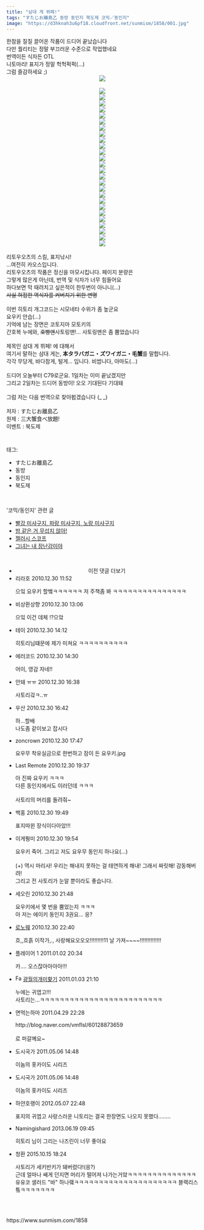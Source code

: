 ```yaml
---
title: "삼대 게 뷔페!"
tags: "すたじお離島乙 동방 동인지 북도제 코믹／동인지"
image: "https://d3hknah3u6pf18.cloudfront.net/sunmism/1858/001.jpg"
---
```

<div class="article">
<div class="jb-article">한참을 질질 끌어온 작품이 드디어 끝났습니다<br/>
다만 퀄리티는 정말 부끄러운 수준으로 작업했네요<br/>
번역이든 식자든 OTL<br/>
니토마리! 표지가 정말 헉헉퍽퍽(...)<br/>
그럼 즐감하세요 ;)<br/>
<div class="imageblock center" style="text-align: center; clear: both;"><img src="{{ site.imgserver4 }}/sunmism/1858/001.jpg"/></div><br/>
<div class="imageblock center" style="text-align: center; clear: both;"><img src="{{ site.imgserver4 }}/sunmism/1858/002.jpg"/></div><div class="imageblock center" style="text-align: center; clear: both;"><img src="{{ site.imgserver4 }}/sunmism/1858/003.jpg"/></div><div class="imageblock center" style="text-align: center; clear: both;"><img src="{{ site.imgserver4 }}/sunmism/1858/004.jpg"/></div><div class="imageblock center" style="text-align: center; clear: both;"><img src="{{ site.imgserver4 }}/sunmism/1858/005.jpg"/></div><div class="imageblock center" style="text-align: center; clear: both;"><img src="{{ site.imgserver4 }}/sunmism/1858/006.jpg"/></div><div class="imageblock center" style="text-align: center; clear: both;"><img src="{{ site.imgserver4 }}/sunmism/1858/007.jpg"/></div><div class="imageblock center" style="text-align: center; clear: both;"><img src="{{ site.imgserver4 }}/sunmism/1858/008.jpg"/></div><div class="imageblock center" style="text-align: center; clear: both;"><img src="{{ site.imgserver4 }}/sunmism/1858/009.jpg"/></div><div class="imageblock center" style="text-align: center; clear: both;"><img src="{{ site.imgserver4 }}/sunmism/1858/010.jpg"/></div><div class="imageblock center" style="text-align: center; clear: both;"><img src="{{ site.imgserver4 }}/sunmism/1858/011.jpg"/></div><div class="imageblock center" style="text-align: center; clear: both;"><img src="{{ site.imgserver4 }}/sunmism/1858/012.jpg"/></div><div class="imageblock center" style="text-align: center; clear: both;"><img src="{{ site.imgserver4 }}/sunmism/1858/013.jpg"/></div><div class="imageblock center" style="text-align: center; clear: both;"><img src="{{ site.imgserver4 }}/sunmism/1858/014.jpg"/></div><div class="imageblock center" style="text-align: center; clear: both;"><img src="{{ site.imgserver4 }}/sunmism/1858/015.jpg"/></div><div class="imageblock center" style="text-align: center; clear: both;"><img src="{{ site.imgserver4 }}/sunmism/1858/016.jpg"/></div><div class="imageblock center" style="text-align: center; clear: both;"><img src="{{ site.imgserver4 }}/sunmism/1858/017.jpg"/></div><div class="imageblock center" style="text-align: center; clear: both;"><img src="{{ site.imgserver4 }}/sunmism/1858/018.jpg"/></div><div class="imageblock center" style="text-align: center; clear: both;"><img src="{{ site.imgserver4 }}/sunmism/1858/019.jpg"/></div><div class="imageblock center" style="text-align: center; clear: both;"><img src="{{ site.imgserver4 }}/sunmism/1858/020.jpg"/></div><div class="imageblock center" style="text-align: center; clear: both;"><img src="{{ site.imgserver4 }}/sunmism/1858/021.jpg"/></div><div class="imageblock center" style="text-align: center; clear: both;"><img src="{{ site.imgserver4 }}/sunmism/1858/022.jpg"/></div><div class="imageblock center" style="text-align: center; clear: both;"><img src="{{ site.imgserver4 }}/sunmism/1858/023.jpg"/></div><div class="imageblock center" style="text-align: center; clear: both;"><img src="{{ site.imgserver4 }}/sunmism/1858/024.jpg"/></div><div class="imageblock center" style="text-align: center; clear: both;"><img src="{{ site.imgserver4 }}/sunmism/1858/025.jpg"/></div><div class="imageblock center" style="text-align: center; clear: both;"><img src="{{ site.imgserver4 }}/sunmism/1858/026.jpg"/></div><div class="imageblock center" style="text-align: center; clear: both;"><img src="{{ site.imgserver4 }}/sunmism/1858/027.jpg"/></div><br/>
리토우오츠의 스킬, 표지낚시!<br/>
...여전히 카오스입니다.<br/>
리토우오츠의 작품은 정신을 마모시킵니다. 페이지 분량은<br/>
그렇게 많은게 아닌데, 번역 및 식자가 너무 힘들어요<br/>
<span style="text-decoration: line-through;"></span>하다보면 막 때려치고 싶은적이 한두번이 아니니(...)<br/>
<span style="text-decoration: line-through;">사실 허접한 역식자를 커버치기 위한 변명<br/>
<br/></span>
이번 히토리 개그코드는 시모네타 수위가 좀 높군요<br/>
요우키 안습(...)<br/>
기억에 남는 장면은 코토지마 모토키의<br/>
간호복 누에와, <span style="text-decoration: line-through;">호빵맨</span>사토링맨!... 사토링맨은 좀 뿜었습니다<br/>
<br/>제목인 삼대 게 뷔페! 에 대해서<br/>
여기서 말하는 삼대 게는,<span style="font-weight: bold;"> 本タラバガニ・ズワイガニ・毛蟹</span>를 말합니다.<br/>
각각 무당게, 바다참게, 털게... 입니다. 비쌉니다, 아마도(...)<br/>
<br/>
드디어 오늘부터 C79로군요. 1일차는 이미 끝났겠지만<br/>
그리고 2일차는 드디어 동방이! 오오 기대된다 기대돼<br/>
<br/>
그럼 저는 다음 번역으로 찾아뵙겠습니다 (_ _)<br/>
<br/>
저자 : すたじお離島乙<br/>
원제 : 三大蟹食べ放題!<br/>
이벤트 : 북도제<br/><div style="text-align:center;margin:10px 0 10px 0;clear:both"><div style="display:inline;text-align:center;">
</div><div style="display:inline;text-align:center;">
</div></div></div></div><br/>
<div class="tagTrail">
<p>태그: </p>
<ul>
<li>すたじお離島乙</li>
<li>동방</li>
<li>동인지</li>
<li>북도제</li>
</ul>
</div><br/>
<div class="another">
<p>'코믹/동인지' 관련 글</p>
<ul>
<li><a href="/sunmism_1868">빨강 미샤구지, 파랑 미샤구지, 노랑 미샤구지</a></li>
<li><a href="/sunmism_1861">밤 같은 거 무섭지 않아!</a></li>
<li><a href="/sunmism_1857">젤러시 스코프</a></li>
<li><a href="/sunmism_1854">그녀는 내 장난감이야</a></li>
</ul>
</div><br/>
<div class="jb-discuss-list jb-discuss-list-comment">
<ul class="jb-discuss-list-level-1">
<li class="tt_more_preview_comments_wrap" id="ttMorePreviousCommentsFor1858" onclick="getEntryCommentsByPaging(1858); return false;" style="text-align:center;cursor:pointer"><span class="tt_more_preview_comments_text">이전 댓글 더보기</span><input id="ttMorePreviousCommentsFirstWrittenFor1858" type="hidden" value="1293677527"/><input id="ttMorePreviousCommentsFirstIdFor1858" type="hidden" value="5336075"/></li>
<li class="rp_general" id="comment5336075">
<div class="jb-discuss jb-discuss-comment">
<div class="jb-discuss-information jb-discuss-information-comment">
<span class="jb-discuss-information-name">리라호</span>
<span class="jb-discuss-information-date">2010.12.30 11:52 </span>
</div>
<p class="jb-discuss-content jb-discuss-content-comment">으잌 요우키 할뱈ㅋㅋㅋㅋㅋㅋ 저 주책좀 봐 ㅋㅋㅋㅋㅋㅋㅋㅋㅋㅋㅋㅋㅋㅋㅋ</p>
</div>
</li>
<li class="rp_general" id="comment5336361">
<div class="jb-discuss jb-discuss-comment">
<div class="jb-discuss-information jb-discuss-information-comment">
<span class="jb-discuss-information-name">비상환상향</span>
<span class="jb-discuss-information-date">2010.12.30 13:06 </span>
</div>
<p class="jb-discuss-content jb-discuss-content-comment">으잌 이건 데체 !?으앜</p>
</div>
</li>
<li class="rp_general" id="comment5336630">
<div class="jb-discuss jb-discuss-comment">
<div class="jb-discuss-information jb-discuss-information-comment">
<span class="jb-discuss-information-name">테이</span>
<span class="jb-discuss-information-date">2010.12.30 14:12 </span>
</div>
<p class="jb-discuss-content jb-discuss-content-comment">히토리님떄문에 제가 미쳐요 ㅋㅋㅋㅋㅋㅋㅋㅋㅋㅋ</p>
</div>
</li>
<li class="rp_general" id="comment5336689">
<div class="jb-discuss jb-discuss-comment">
<div class="jb-discuss-information jb-discuss-information-comment">
<span class="jb-discuss-information-name">에러코드</span>
<span class="jb-discuss-information-date">2010.12.30 14:30 </span>
</div>
<p class="jb-discuss-content jb-discuss-content-comment">어이, 영감 자네!!</p>
</div>
</li>
<li class="rp_general" id="comment5337121">
<div class="jb-discuss jb-discuss-comment">
<div class="jb-discuss-information jb-discuss-information-comment">
<span class="jb-discuss-information-name">안돼 ㅠㅠ</span>
<span class="jb-discuss-information-date">2010.12.30 16:38 </span>
</div>
<p class="jb-discuss-content jb-discuss-content-comment">사토리갘ㅋ..ㅠ</p>
</div>
</li>
<li class="rp_general" id="comment5337136">
<div class="jb-discuss jb-discuss-comment">
<div class="jb-discuss-information jb-discuss-information-comment">
<span class="jb-discuss-information-name">우산</span>
<span class="jb-discuss-information-date">2010.12.30 16:42 </span>
</div>
<p class="jb-discuss-content jb-discuss-content-comment">하...할배<br/>
나도좀 같이보고 잡시다</p>
</div>
</li>
<li class="rp_general" id="comment5337363">
<div class="jb-discuss jb-discuss-comment">
<div class="jb-discuss-information jb-discuss-information-comment">
<span class="jb-discuss-information-name">zoncrown</span>
<span class="jb-discuss-information-date">2010.12.30 17:47 </span>
</div>
<p class="jb-discuss-content jb-discuss-content-comment">요우무 착유실금으로 한번하고 잠이 든 요우키.jpg</p>
</div>
</li>
<li class="rp_general" id="comment5337689">
<div class="jb-discuss jb-discuss-comment">
<div class="jb-discuss-information jb-discuss-information-comment">
<span class="jb-discuss-information-name">Last Remote</span>
<span class="jb-discuss-information-date">2010.12.30 19:37 </span>
</div>
<p class="jb-discuss-content jb-discuss-content-comment">아 진짜 요우키 ㅋㅋㅋ<br/>
다른 동인지에서도 이러던데 ㅋㅋㅋ<br/>
<br/>
사토리의 머리를 돌려줘~</p>
</div>
</li>
<li class="rp_general" id="comment5337728">
<div class="jb-discuss jb-discuss-comment">
<div class="jb-discuss-information jb-discuss-information-comment">
<span class="jb-discuss-information-name">백홍</span>
<span class="jb-discuss-information-date">2010.12.30 19:49 </span>
</div>
<p class="jb-discuss-content jb-discuss-content-comment">표지따윈 장식이다아았!!!</p>
</div>
</li>
<li class="rp_general" id="comment5337740">
<div class="jb-discuss jb-discuss-comment">
<div class="jb-discuss-information jb-discuss-information-comment">
<span class="jb-discuss-information-name">이게뭥미</span>
<span class="jb-discuss-information-date">2010.12.30 19:54 </span>
</div>
<p class="jb-discuss-content jb-discuss-content-comment">요우키 죽어. 그리고 저도 요우무 동인지 하나요(...)<br/>
<br/>
(+) 역시 마리사! 우리는 해내지 못하는 걸 태연하게 해내! 그래서 짜릿해! 감동해버려!<br/>
      그리고 전 사토리가 눈알 뿐이라도 좋습니다.</p>
</div>
</li>
<li class="rp_general" id="comment5338107">
<div class="jb-discuss jb-discuss-comment">
<div class="jb-discuss-information jb-discuss-information-comment">
<span class="jb-discuss-information-name">세오린</span>
<span class="jb-discuss-information-date">2010.12.30 21:48 </span>
</div>
<p class="jb-discuss-content jb-discuss-content-comment">요우키에서 몇 번을 뿜었는지 ㅋㅋㅋ <br/>
아 저는 에이키 동인지 3권요... 응?</p>
</div>
</li>
<li class="rp_general" id="comment5338295">
<div class="jb-discuss jb-discuss-comment">
<div class="jb-discuss-information jb-discuss-information-comment">
<span class="jb-discuss-information-name"> <a href="http://ㅇㅋㅇ" onclick="return openLinkInNewWindow(this)">로노웨</a></span>
<span class="jb-discuss-information-date">2010.12.30 22:40 </span>
</div>
<p class="jb-discuss-content jb-discuss-content-comment">흐,,흐흙 이작가,., 사랑해요오오오!!!!!!!!!11 날 가져~~~~!!!!!!!!!!!!!!</p>
</div>
</li>
<li class="rp_general" id="comment5351129">
<div class="jb-discuss jb-discuss-comment">
<div class="jb-discuss-information jb-discuss-information-comment">
<span class="jb-discuss-information-name">플레이어 1</span>
<span class="jb-discuss-information-date">2011.01.02 20:34 </span>
</div>
<p class="jb-discuss-content jb-discuss-content-comment">카.... 오스잖아아아아!!!</p>
</div>
</li>
<li class="rp_general" id="comment5365177">
<div class="jb-discuss jb-discuss-comment">
<div class="jb-discuss-information jb-discuss-information-comment">
<span class="jb-discuss-information-name"><img alt="Favicon of http://chally0414@naver.com" height="16" onerror="this.onerror=null;this.parentNode.removeChild(this)" src="http://naver.com/favicon.ico" width="16"/> <a href="http://chally0414@naver.com" onclick="return openLinkInNewWindow(this)">광월의개미핥기</a></span>
<span class="jb-discuss-information-date">2011.01.03 21:10 </span>
</div>
<p class="jb-discuss-content jb-discuss-content-comment">누에는 귀엽고!!!<br/>
사토리는...ㅋㅋㅋㅋㅋㅋㅋㅋㅋㅋㅋㅋㅋㅋㅋㅋㅋㅋㅋㅋㅋㅋㅋㅋㅋ</p>
</div>
</li>
<li class="rp_general" id="comment6090876">
<div class="jb-discuss jb-discuss-comment">
<div class="jb-discuss-information jb-discuss-information-comment">
<span class="jb-discuss-information-name">면먹는하마</span>
<span class="jb-discuss-information-date">2011.04.29 22:28 </span>
</div>
<p class="jb-discuss-content jb-discuss-content-comment">http://blog.naver.com/vmflsl/60128873659<br/>
<br/>
로 퍼갈꼐요~</p>
</div>
</li>
<li class="rp_general" id="comment9463027">
<div class="jb-discuss jb-discuss-comment">
<div class="jb-discuss-information jb-discuss-information-comment">
<span class="jb-discuss-information-name">도시국가</span>
<span class="jb-discuss-information-date">2011.05.06 14:48 </span>
</div>
<p class="jb-discuss-content jb-discuss-content-comment">이놈의 홋카이도 시리즈</p>
</div>
</li>
<li class="rp_general" id="comment9463028">
<div class="jb-discuss jb-discuss-comment">
<div class="jb-discuss-information jb-discuss-information-comment">
<span class="jb-discuss-information-name">도시국가</span>
<span class="jb-discuss-information-date">2011.05.06 14:48 </span>
</div>
<p class="jb-discuss-content jb-discuss-content-comment">이놈의 홋카이도 시리즈</p>
</div>
</li>
<li class="rp_general" id="comment10945362">
<div class="jb-discuss jb-discuss-comment">
<div class="jb-discuss-information jb-discuss-information-comment">
<span class="jb-discuss-information-name">하얀호랭이</span>
<span class="jb-discuss-information-date">2012.05.07 22:48 </span>
</div>
<p class="jb-discuss-content jb-discuss-content-comment">표지의 귀엽고 사랑스러운 니토리는 결국 한장면도 나오지 못했다........</p>
</div>
</li>
<li class="rp_general" id="comment12846340">
<div class="jb-discuss jb-discuss-comment">
<div class="jb-discuss-information jb-discuss-information-comment">
<span class="jb-discuss-information-name">Namingishard</span>
<span class="jb-discuss-information-date">2013.06.19 09:45 </span>
</div>
<p class="jb-discuss-content jb-discuss-content-comment">히토리 님이 그리는 나즈린이 너무 좋아요</p>
</div>
</li>
<li class="rp_general" id="comment13684040">
<div class="jb-discuss jb-discuss-comment">
<div class="jb-discuss-information jb-discuss-information-comment">
<span class="jb-discuss-information-name">청환</span>
<span class="jb-discuss-information-date">2015.10.15 18:24 </span>
</div>
<p class="jb-discuss-content jb-discuss-content-comment">사토리가 세키반키가 돼버렸다!(응?)<br/>
근데 얼마나 쌔게 던지면 머리가 떨어져 나가는거얔ㅋㅋㅋㅋㅋㅋㅋㅋㅋㅋㅋㅋㅋㅋ<br/>
유유코 샐러드 "바" 하나랰ㅋㅋㅋㅋㅋㅋㅋㅋㅋㅋㅋㅋㅋㅋㅋㅋㅋㅋㅋㅋㅋ 블랙리스틐ㅋㅋㅋㅋㅋㅋㅋ</p>
</div>
</li>
</ul>
</div><br/>
<br/>
<p id="refer">https://www.sunmism.com/1858</p>
<br/>
